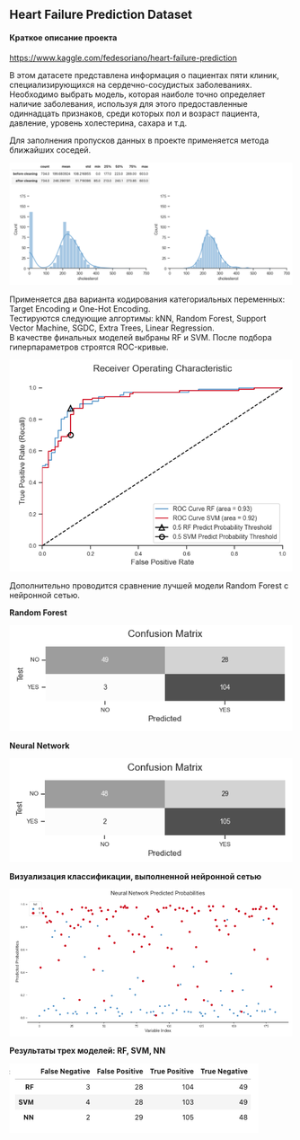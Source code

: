 ## Heart Failure Prediction Dataset

#### Краткое описание проекта

https://www.kaggle.com/fedesoriano/heart-failure-prediction

В этом датасете представлена информация о пациентах пяти клиник, специализирующихся на сердечно-сосудистых заболеваниях. Необходимо выбрать модель, которая наиболе точно определяет наличие заболевания, используя для этого предоставленные одиннадцать признаков, среди которых пол и возраст пациента, давление, уровень холестерина, сахара и т.д. 

Для заполнения пропусков данных в проекте применяется метода ближайших соседей.

<img src='images/scr1.png'>

Применяется два варианта кодирования категориальных переменных: Target Encoding и One-Hot Encoding. <br>
Тестируются следующие алгортимы: kNN, Random Forest, Support Vector Machine, SGDC, Extra Trees, Linear Regression. <br>
В качестве финальных моделей выбраны RF и SVM. После подбора гиперпараметров строятся ROC-кривые. <br>

<img src='images/scr2.png'>

Дополнительно проводится сравнение лучшей модели Random Forest с нейронной сетью.

**Random Forest**

<img src='images/scr3.png'>

**Neural Network**

<img src='images/scr4.png'>

**Визуализация классификации, выполненной нейронной сетью**

<img src='images/scr5.png'>

**Результаты трех моделей: RF, SVM, NN**

<img src='images/scr6.png'>